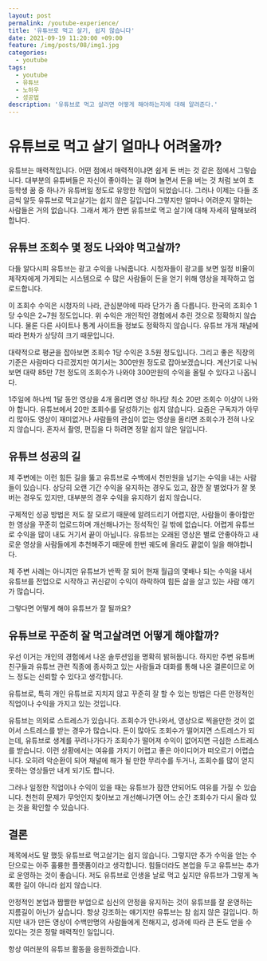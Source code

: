 ```yaml
---
layout: post
permalink: /youtube-experience/
title: '유튜브로 먹고 살기, 쉽지 않습니다'
date: 2021-09-19 11:20:00 +09:00
feature: /img/posts/08/img1.jpg
categories:
  - youtube
tags:
  - youtube
  - 유튜브
  - 노하우
  - 성공법
description: '유튜브로 먹고 살려면 어떻게 해야하는지에 대해 알려준다.'
---
```



<h1>유튜브로 먹고 살기 얼마나 어려울까?</h1>

유튜브는 매력적입니다. 어떤 점에서 매력적이냐면 쉽게 돈 버는 것 같은 점에서 그렇습니다.
대부분의 유튜버들은 자신이 좋아하는 걸 하며 놀면서 돈을 버는 것 처럼 보여 초등학생 꿈 중 하나가 유튜버일 정도로 유망한 직업이 되었습니다. 그러나 이제는 다들 조금씩 알듯 유튜브로 먹고살기는 쉽지 않은 길입니다.그렇지만 얼마나 어려운지 말하는 사람들은 거의 없습니다. 그래서 제가 한번 유튜브로 먹고 살기에 대해 자세히 말해보려 합니다.

<h2>유튜브 조회수 몇 정도 나와야 먹고살까?</h2>

  다들 알다시피 유튜브는 광고 수익을 나눠줍니다. 시청자들이 광고를 보면 일정 비율이 제작자에게 가게되는 시스템으로 수 많은 사람들이 돈을 얻기 위해 영상을 제작하고 업로드합니다.

  이 조회수 수익은 시청자의 나라, 관심분야에 따라 단가가 좀 다릅니다. 한국의 조회수 1당 수익은 2~7원 정도입니다. 위 수익은 개인적인 경험에서 추린 것으로 정확하지 않습니다. 물론 다른 사이트나 통계 사이트들 정보도 정확하지 않습니다. 유튜브 개개 채널에 따라 편차가 상당히 크기 때문입니다.

  대략적으로 평균을 잡아보면 조회수 1당 수익은 3.5원 정도입니다. 그리고 좋은 직장의 기준은 사람마다 다르겠지만 여기서는 300만원 정도로 잡아보겠습니다. 계산기로 나눠보면 대략 85만 7천 정도의 조회수가 나와야 300만원의 수익을 올릴 수 있다고 나옵니다.

  1주일에 하나씩 1달 동안 영상을 4개 올리면 영상 하나당 최소 20만 조회수 이상이 나와야 합니다. 유튜브에서 20만 조회수를 달성하기는 쉽지 않습니다. 요즘은 구독자가 아무리 많아도 영상이 재미없거나 사람들의 관심이 없는 영상을 올리면 조회수가 전혀 나오지 않습니다. 혼자서 촬영, 편집을 다 하려면 정말 쉽지 않은 일입니다.


  <h2>유튜브 성공의 길</h2>

  제 주변에는 이런 힘든 길을 뚫고 유튜브로 수백에서 천만원을 넘기는 수익을 내는 사람들이 있습니다. 상당히 오랜 기간 수익을 유지하는 경우도 있고, 잠깐 잘 벌었다가 잘 못버는 경우도 있지만, 대부분의 경우 수익을 유지하기 쉽지 않습니다.

  구체적인 성공 방법은 저도 잘 모르기 때문에 알려드리기 어렵지만, 사람들이 좋아할만한 영상을 꾸준히 업로드하며 개선해나가는 정석적인 길 밖에 없습니다. 어렵게 유튜브로 수익을 많이 내도 거기서 끝이 아닙니다. 유튜브는 오래된 영상은 별로 안좋아하고 새로운 영상을 사람들에게 추천해주기 때문에 한번 궤도에 올라도 끝없이 일을 해야합니다.

  제 주변 사례는 아니지만 유튜브가 반짝 잘 되어 현재 월급의 몇배나 되는 수익을 내서 유튜브를 전업으로 시작하고 귀신같이 수익이 하락하여 힘든 삶을 살고 있는 사람 얘기가 많습니다.

  그렇다면 어떻게 해야 유튜브가 잘 될까요?

  <h2>유튜브로 꾸준히 잘 먹고살려면 어떻게 해야할까?</h2>

  우선 이거는 개인의 경험에서 나온 솔루션임을 명확히 밝혀둡니다. 하지만 주변 유튜버 친구들과 유튜브 관련 직종에 종사하고 있는 사람들과 대화를 통해 나온 결론이므로 어느 정도는 신뢰할 수 있다고 생각합니다.

  유튜브로, 특히 개인 유튜브로 지치지 않고 꾸준히 잘 할 수 있는 방법은 다른 안정적인 직업이나 수익을 가지고 있는 것입니다.

  유튜브는 의외로 스트레스가 있습니다. 조회수가 안나와서, 영상으로 찍을만한 것이 없어서 스트레스를 받는 경우가 많습니다. 돈이 많아도 조회수가 떨어지면 스트레스가 되는데, 유튜브로 생계를 꾸려나가다가 조회수가 떨어져 수익이 없어지면 극심한 스트레스를 받습니다. 이런 상황에서는 여유를 가지기 어렵고 좋은 아이디어가 떠오르기 어렵습니다. 오히려 악순환이 되어 채널에 해가 될 만한 무리수를 두거나, 조회수를 많이 얻지 못하는 영상들만 내게 되기도 합니다.

  그러나 일정한 직업이나 수익이 있을 때는 유튜브가 잠깐 안되어도 여유를 가질 수 있습니다. 천천히 문제가 무엇인지 찾아보고 개선해나가면 어느 순간 조회수가 다시 올라 있는 것을 확인할 수 있습니다.

  <h2>결론</h2>

  제목에서도 말 했듯 유튜브로 먹고살기는 쉽지 않습니다. 그렇지만 추가 수익을 얻는 수단으로는 아주 훌륭한 플랫폼이라고 생각합니다. 힘들더라도 본업을 두고 유튜브는 추가로 운영하는 것이 좋습니다. 저도 유튜브로 인생을 날로 먹고 싶지만 유튜브가 그렇게 녹록한 길이 아니라 쉽지 않습니다.

  안정적인 본업과 짭짤한 부업으로 심신의 안정을 유지하는 것이 유튜브를 잘 운영하는 지름길이 아닌가 싶습니다. 항상 강조하는 얘기지만 유튜브는 참 쉽지 않은 길입니다. 하지만 내가 만든 영상이 수백만명의 사람들에게 전해지고, 성과에 따라 큰 돈도 얻을 수 있다는 것은 정말 매력적인 일입니다.

  항상 여러분의 유튜브 활동을 응원하겠습니다.
